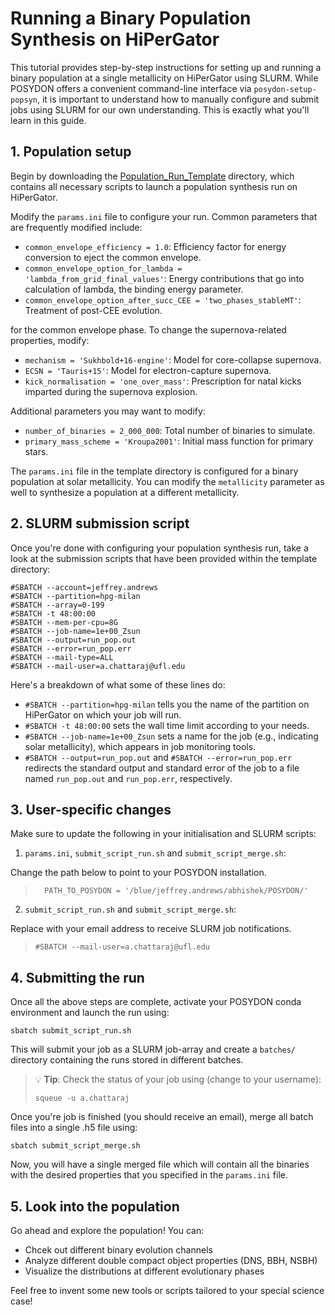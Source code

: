 # Running a Binary Population Synthesis on HiPerGator

This tutorial provides step-by-step instructions for setting up and running a binary population at a single metallicity on HiPerGator using SLURM. While POSYDON offers a convenient command-line interface via `posydon-setup-popsyn`, it is important to understand how to manually configure and submit jobs using SLURM for our own understanding. This is exactly what you'll learn in this guide.

## 1. Population setup

Begin by downloading the [Population_Run_Template](../Population_Run_Template) directory, which contains all necessary scripts to launch a population synthesis run on HiPerGator.

Modify the `params.ini` file to configure your run. Common parameters that are frequently modified include:

- `common_envelope_efficiency = 1.0`: Efficiency factor for energy conversion to eject the common envelope.
- `common_envelope_option_for_lambda = 'lambda_from_grid_final_values'`: Energy contributions that go into calculation of lambda, the binding energy parameter.
- `common_envelope_option_after_succ_CEE = 'two_phases_stableMT'`: Treatment of post-CEE evolution.

for the common envelope phase. To change the supernova-related properties, modify: 

- `mechanism = 'Sukhbold+16-engine'`: Model for core-collapse supernova.
- `ECSN = 'Tauris+15'`: Model for electron-capture supernova.
- `kick_normalisation = 'one_over_mass'`: Prescription for natal kicks imparted during the supernova explosion.

Additional parameters you may want to modify:

- `number_of_binaries = 2_000_000`: Total number of binaries to simulate.
- `primary_mass_scheme = 'Kroupa2001'`: Initial mass function for primary stars.

The `params.ini` file in the template directory is configured for a binary population at solar metallicity. You can modify the `metallicity` parameter as well to synthesize a population at a different metallicity.

## 2. SLURM submission script

Once you're done with configuring your population synthesis run, take a look at the submission scripts that have been provided within the template directory:

```
#SBATCH --account=jeffrey.andrews
#SBATCH --partition=hpg-milan
#SBATCH --array=0-199
#SBATCH -t 48:00:00
#SBATCH --mem-per-cpu=8G
#SBATCH --job-name=1e+00_Zsun
#SBATCH --output=run_pop.out
#SBATCH --error=run_pop.err                                                                                                      
#SBATCH --mail-type=ALL                                                                                     
#SBATCH --mail-user=a.chattaraj@ufl.edu
```

Here's a breakdown of what some of these lines do:
- `#SBATCH --partition=hpg-milan` tells you the name of the partition on HiPerGator on which your job will run. 
- `#SBATCH -t 48:00:00` sets the wall time limit according to your needs. 
- `#SBATCH --job-name=1e+00_Zsun` sets a name for the job (e.g., indicating solar metallicity), which appears in job monitoring tools. 
- `#SBATCH --output=run_pop.out` and `#SBATCH --error=run_pop.err` redirects the standard output and standard error of the job to a file named `run_pop.out` and `run_pop.err`, respectively.

## 3. User-specific changes

Make sure to update the following in your initialisation and SLURM scripts:

1. `params.ini`, `submit_script_run.sh` and `submit_script_merge.sh`:

Change the path below to point to your POSYDON installation.
> ```
>   PATH_TO_POSYDON = '/blue/jeffrey.andrews/abhishek/POSYDON/' 
> ```

2. `submit_script_run.sh` and `submit_script_merge.sh`:

Replace with your email address to receive SLURM job notifications.
> ```
> #SBATCH --mail-user=a.chattaraj@ufl.edu
> ```

## 4. Submitting the run

Once all the above steps are complete, activate your POSYDON conda environment and launch the run using:

``` 
sbatch submit_script_run.sh
```
This will submit your job as a SLURM job-array and create a `batches/` directory containing the runs stored in different batches. 

> 💡 **Tip**: Check the status of your job using (change to your username):
> ```
> squeue -u a.chattaraj
> ```

Once you're job is finished (you should receive an email), merge all batch files into a single .h5 file using:
``` 
sbatch submit_script_merge.sh
```

Now, you will have a single merged file which will contain all the binaries with the desired properties that you specified in the `params.ini` file. 

## 5. Look into the population

Go ahead and explore the population! You can:
- Chcek out different binary evolution channels
- Analyze different double compact object properties (DNS, BBH, NSBH)
- Visualize the distributions at different evolutionary phases

Feel free to invent some new tools or scripts tailored to your special science case! 
